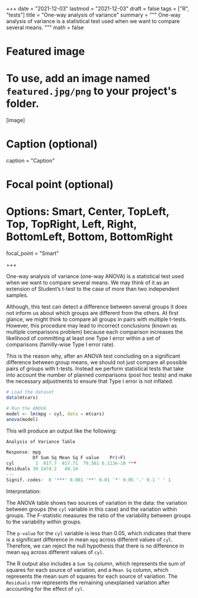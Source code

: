+++
date = "2021-12-03"
lastmod = "2021-12-03"
draft = false
tags = ["R", "tests"]
title = "One-way analysis of variance"
summary = """
One-way analysis of variance is a statistical test used when we want to compare several means.
"""
math = false

# Featured image
# To use, add an image named `featured.jpg/png` to your project's folder. 
[image]
  # Caption (optional)
  caption = "Caption"
  
  # Focal point (optional)
  # Options: Smart, Center, TopLeft, Top, TopRight, Left, Right, BottomLeft, Bottom, BottomRight
  focal_point = "Smart"

+++

One-way analysis of variance (one-way ANOVA) is a statistical test used when we want to compare several means. We may think of it as an extension of Student’s t-test to the case of more than two independent samples.

Although, this test can detect a difference between several groups it does not inform us about which groups are different from the others. At first glance, we might think to compare all groups in pairs with multiple t-tests. However, this procedure may lead to incorrect conclusions (known as multiple comparisons problem) because each comparison increases the likelihood of committing at least one Type I error within a set of comparisons (familly-wise Type I error rate).

This is the reason why, after an ANOVA test concluding on a significant difference between group means, we should not just compare all possible pairs of groups with t-tests. Instead we perform statistical tests that take into account the number of planned comparisons (post hoc tests) and make the necessary adjustments to ensure that Type I error is not inflated.


```r
# Load the dataset
data(mtcars)

# Run the ANOVA
model <- lm(mpg ~ cyl, data = mtcars)
anova(model)
```

This will produce an output like the following:

```r
Analysis of Variance Table

Response: mpg
          Df Sum Sq Mean Sq F value    Pr(>F)    
cyl        1  817.7  817.71  79.561 6.113e-10 ***
Residuals 30 1474.2   49.14                      
---
Signif. codes:  0 '***' 0.001 '**' 0.01 '*' 0.05 '.' 0.1 ' ' 1
```

Interpretation:

The ANOVA table shows two sources of variation in the data: the variation between groups (the `cyl` variable in this case) and the variation within groups. The F-statistic measures the ratio of the variability between groups to the variability within groups.

The `p-value` for the `cyl` variable is less than 0.05, which indicates that there is a significant difference in mean `mpg` across different values of `cyl`. Therefore, we can reject the null hypothesis that there is no difference in mean `mpg` across different values of `cyl`.

The R output also includes a `Sum Sq` column, which represents the sum of squares for each source of variation, and a `Mean Sq` column, which represents the mean sum of squares for each source of variation. The `Residuals` row represents the remaining unexplained variation after accounting for the effect of `cyl`.

